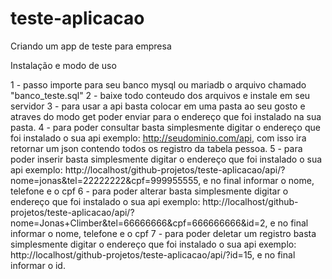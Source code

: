 # teste-aplicacao
 Criando um app de teste para empresa
 
 Instalação e modo de uso
 
 1 - passo importe para seu banco mysql ou mariadb o arquivo chamado "banco_teste.sql"
 2 - baixe todo conteudo dos arquivos e instale em seu servidor
 3 - para usar a api basta colocar em uma pasta ao seu gosto e atraves do modo get poder enviar para o endereço
 que foi instalado na sua pasta.
 4 - para poder consultar basta simplesmente digitar o endereço que foi instalado o sua api exemplo: http://seudominio.com/api, com isso ira retornar um json
  contendo todos os registro da tabela pessoa.
 5 - para poder inserir basta simplesmente digitar o endereço que foi instalado o sua api exemplo: http://localhost/github-projetos/teste-aplicacao/api/?nome=jonas&tel=22222222&cpf=999955555, e no final informar o nome, telefone e o cpf
 6 - para poder alterar basta simplesmente digitar o endereço que foi instalado o sua api exemplo: http://localhost/github-projetos/teste-aplicacao/api/?nome=Jonas+Climber&tel=66666666&cpf=666666666&id=2, e no final informar o nome, telefone e o cpf
 7 - para poder deletar um registro basta simplesmente digitar o endereço que foi instalado o sua api exemplo: http://localhost/github-projetos/teste-aplicacao/api/?id=15, e no final informar o id.
